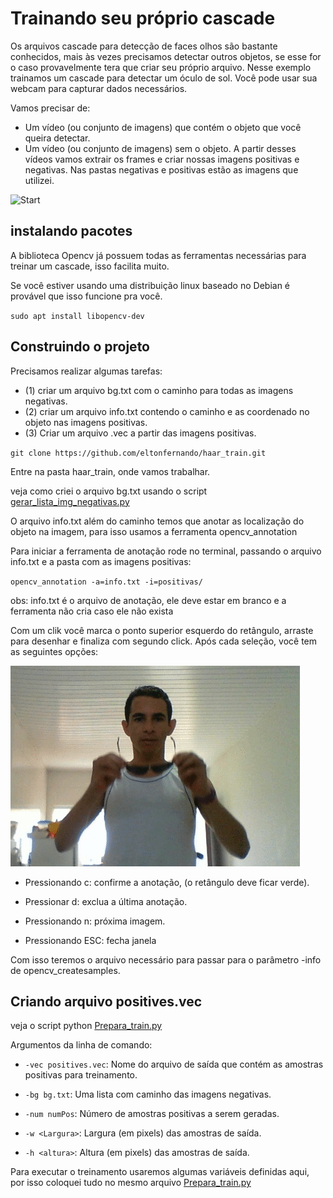 # Trainando seu próprio cascade
Os arquivos cascade para detecção de faces olhos são bastante conhecidos, mais às vezes precisamos detectar outros objetos, se esse for o caso provavelmente tera que criar seu próprio arquivo. Nesse exemplo trainamos um cascade para detectar um óculo de sol. Você pode usar sua webcam para capturar dados necessários.

Vamos precisar de:
* Um vídeo (ou conjunto de imagens) que contém o objeto que você queira detectar.
* Um vídeo (ou conjunto de imagens) sem o objeto.
A partir desses vídeos vamos extrair os frames e criar nossas imagens positivas e negativas.
Nas pastas negativas e positivas estão as imagens que utilizei.

![Start](./gif/animation.gif)

## instalando pacotes
A biblioteca Opencv já possuem todas as ferramentas necessárias para treinar um cascade, isso facilita muito.

Se você estiver usando uma distribuição linux baseado no Debian é provável que isso funcione pra você.

``sudo apt install libopencv-dev``

## Construindo o projeto

Precisamos realizar algumas tarefas:
- (1) criar um arquivo bg.txt com o caminho para todas  as imagens negativas.
- (2) criar um arquivo info.txt contendo o caminho e as coordenado no objeto nas imagens positivas.
- (3) Criar um arquivo .vec a partir das imagens positivas.
 

`git clone https://github.com/eltonfernando/haar_train.git`

Entre na pasta haar_train, onde vamos trabalhar.

veja como criei o arquivo bg.txt usando o script [gerar_lista_img_negativas.py](gerar_lista_img_negativas.py)

O arquivo info.txt além do caminho temos que anotar as localização do objeto na imagem, para isso usamos a ferramenta opencv_annotation 


Para iniciar a ferramenta de anotação rode no terminal, passando o arquivo info.txt e a pasta com as imagens positivas:

`opencv_annotation -a=info.txt -i=positivas/`


obs: info.txt é o arquivo de anotação, ele deve estar em branco e a ferramenta não cria caso ele não exista

Com um clik você marca o ponto superior esquerdo do retângulo, arraste para desenhar e finaliza com segundo click. Após cada seleção, você tem as seguintes opções:

![start](./gif/annotation.gif)

* Pressionando c: confirme a anotação, (o retângulo deve ficar verde).

* Pressionar d: exclua a última anotação.

* Pressionando n: próxima imagem.

* Pressionando ESC: fecha janela

Com isso teremos o arquivo necessário para passar para o parâmetro -info de opencv_createsamples.

## Criando arquivo positives.vec

veja o script python [Prepara_train.py]()

Argumentos da linha de comando:

* `-vec positives.vec`: Nome do arquivo de saída que contém as amostras positivas para treinamento.

* `-bg bg.txt`: Uma lista com caminho das imagens negativas.

* `-num numPos`: Número de amostras positivas a serem geradas.

* `-w <Largura>`: Largura (em pixels) das amostras de saída.

* `-h <altura>`: Altura (em pixels) das amostras de saída.

Para executar o treinamento usaremos algumas variáveis definidas aqui, por isso coloquei tudo no mesmo arquivo [Prepara_train.py]()
